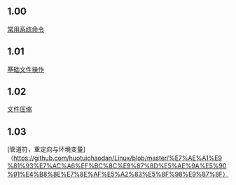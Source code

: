 ## 1.00
[常用系统命令](https://github.com/huotuichaodan/Linux/blob/master/%E5%B8%B8%E7%94%A8%E7%B3%BB%E7%BB%9F%E5%91%BD%E4%BB%A4)

## 1.01
[基础文件操作](https://github.com/huotuichaodan/Linux/blob/master/%E6%96%87%E4%BB%B6%E5%9F%BA%E7%A1%80%E6%93%8D%E4%BD%9C)

## 1.02
[文件压缩](https://github.com/huotuichaodan/Linux/blob/master/%E6%96%87%E4%BB%B6%E5%8E%8B%E7%BC%A9)

## 1.03
[管道符，重定向与环境变量]（https://github.com/huotuichaodan/Linux/blob/master/%E7%AE%A1%E9%81%93%E7%AC%A6%EF%BC%8C%E9%87%8D%E5%AE%9A%E5%90%91%E4%B8%8E%E7%8E%AF%E5%A2%83%E5%8F%98%E9%87%8F）
